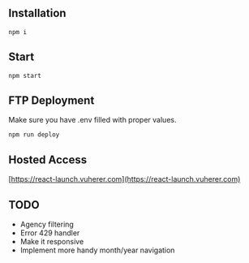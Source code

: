 ## Installation

`npm i`

## Start

`npm start`

## FTP Deployment

Make sure you have .env filled with proper values.

`npm run deploy`

## Hosted Access

[https://react-launch.vuherer.com](https://react-launch.vuherer.com)

## TODO

- Agency filtering
- Error 429 handler
- Make it responsive
- Implement more handy month/year navigation
